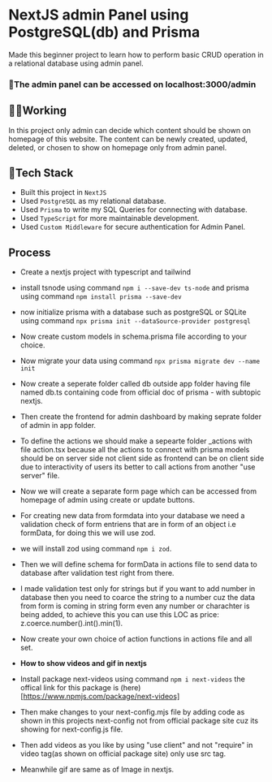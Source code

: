 # NextJS admin Panel using PostgreSQL(db) and Prisma
Made this beginner project to learn how to perform basic CRUD operation in a relational database using admin panel.

### 🔗The admin panel can be accessed on localhost:3000/admin

## 🚶‍♀️Working
In this project only admin can decide which content should be shown on homepage of this website.
The content can be newly created, updated, deleted, or chosen to show on homepage only from admin panel.

## 🧰Tech Stack
- Built this project in `NextJS`
- Used `PostgreSQL` as my relational database.
- Used `Prisma` to write my SQL Queries for connecting with database.
- Used `TypeScript` for more maintainable development.
- Used `Custom Middleware` for secure authentication for Admin Panel.

## Process
- Create a nextjs project with typescript and tailwind
- install tsnode using command `npm i --save-dev ts-node` and prisma using command `npm install prisma --save-dev`
- now initialize prisma with a database such as postgreSQL or SQLite using command `npx prisma init --dataSource-provider postgresql`
- Now create custom models in schema.prisma file according to your choice.
- Now migrate your data using command `npx prisma migrate dev --name init`
- Now create a seperate folder called db outside app folder having file named db.ts containing code from official doc of prisma - with subtopic nextjs.
- Then create the frontend for admin dashboard by making seprate folder of admin in app folder.
- To define the actions we should make a sepearte folder _actions with file action.tsx because all the actions to connect with prisma models should be on server side not client side as frontend can be on client side due to interactivity of users its better to call actions from another "use server" file.
- Now we will create a separate form page which can be accessed from homepage of admin using create or update buttons.
- For creating new data from formdata into your database we need a validation check of form entriens that are in form of an object i.e formData, for doing this we will use zod.
- we will install zod using command `npm i zod`.
- Then we will define schema for formData in actions file to send data to database after validation test right from there.
- I made validation test only for strings but if you want to add number in database then you need to coarce the string to a number cuz the data from form is coming in string form even any number or charachter is being added, to achieve this you can use this LOC as price: z.coerce.number().int().min(1).
- Now create your own choice of action functions in actions file and all set.

- **How to show videos and gif in nextjs**
- Install package next-videos using command `npm i next-videos` the offical link for this package is (here)[https://www.npmjs.com/package/next-videos]
- Then make changes to your next-config.mjs file by adding code as shown in this projects next-config not from official package site cuz its showing for next-config.js file.
- Then add videos as you like by using "use client" and not "require" in video tag(as shown on official package site) only use src tag.
- Meanwhile gif are same as of Image in nextjs.

